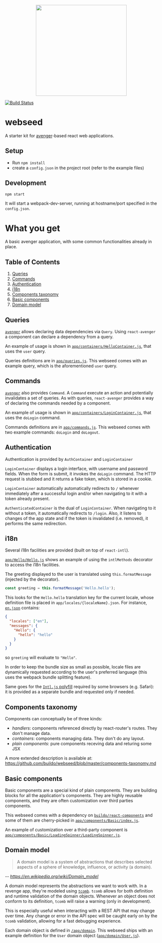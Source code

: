 <p align='center'>
  <img width='300' src='https://cloud.githubusercontent.com/assets/691940/14400225/44d78056-fdf5-11e5-9c83-f12ece2fae3a.jpg'>
</p>

[![Build Status](https://drone.our.buildo.io/api/badges/buildo/webseed/status.svg)](https://drone.our.buildo.io/buildo/webseed)

# webseed
A starter kit for [avenger](http://github.com/buildo/avenger)-based react web applications.

## Setup
- Run `npm install`
- create a `config.json` in the project root (refer to the example files)

## Development
```sh
npm start
```

It will start a webpack-dev-server, running at hostname/port specified in the `config.json`.

# What you get
A basic avenger application, with some common functionalities already in place.

## Table of Contents
1. [Queries](#queries)
2. [Commands](#commands)
3. [Authentication](#authentication)
4. [i18n](#i18n)
5. [Components taxonomy](#components-taxonomy)
6. [Basic components](#basic-components)
7. [Domain model](#domain-model)

## Queries
[`avenger`](https://github.com/buildo/avenger) allows declaring data dependencies via `Query`.
Using `react-avenger` a component can declare a dependency from a query.

An example of usage is shown in [`app/containers/HelloContainer.js`](https://github.com/buildo/webseed/blob/master/src/app/containers/HelloContainer.js), that uses the `user` query.

Queries definitions are in [`app/queries.js`](https://github.com/buildo/webseed/blob/master/src/app/queries.js). This webseed comes with an example query, which is the aforementioned `user` query.

## Commands
[`avenger`](https://github.com/buildo/avenger) also provides `Command`. A `Command` execute an action and potentially invalidates a set of queries. As with queries, `react-avenger` provides a way of declaring the commands needed by a component.

An example of usage is shown in [`app/containers/LoginContainer.js`](https://github.com/buildo/webseed/blob/master/src/app/containers/LoginContainer.js), that uses the `doLogin` command.

Commands definitions are in [`app/commands.js`](https://github.com/buildo/webseed/blob/master/src/app/commands.js). This webseed comes with two example commands: `doLogin` and `doLogout`.

## Authentication
Authentication is provided by `AuthContainer` and `LoginContainer`

`LoginContainer` displays a login interface, with username and password fields. When the form is submit, it invokes the `doLogin` command. The HTTP request is stubbed and it returns a fake token, which is stored in a cookie.

`LoginContainer` automatically automatically redirects to `/` whenever immediately after a successful login and/or when navigating to it with a token already present.

`AuthenticatedContainer` is the dual of `LoginContainer`. When navigating to it without a token, it automatically redirects to `/login`. Also, it listens to changes of the app state and if the token is invalidated (i.e. removed), it performs the same redirection.

## i18n
Several i18n facilities are provided (built on top of `react-intl`).

[`app/Hello/Hello.js`](https://github.com/buildo/webseed/blob/master/src/app/components/Hello/Hello.js) shows an example of using the `intlMethods` decorator to access the i18n facilities.

The greeting displayed to the user is translated using `this.formatMessage` (injected by the decorator).

```js
const greeting = this.formatMessage('Hello.hello');
```

This looks for the `Hello.hello` translation key for the current locale, whose definition file is placed in `app/locales/{localeName}.json`. For instance, [`en.json`](https://github.com/buildo/webseed/blob/master/src/app/locales/en.json) contains:

```json
{
  "locales": ["en"],
  "messages": {
    "Hello": {
      "hello": "hello"
    }
  }
}
```

so `greeting` will evaluate to `"Hello"`.

In order to keep the bundle size as small as possible, locale files are dynamically requested according to the user's preferred language (this uses the webpack bundle splitting feature).

Same goes for the [`Intl.js` polyfill](https://github.com/andyearnshaw/Intl.js/) required by some browsers (e.g. Safari): it is provided as a separate bundle and requested only if needed.

## Components taxonomy
Components can conceptually be of three kinds:

 - *handlers*: components referenced directly by react-router's routes. They don't manage data.
 - *containers*: components managing data. They don't do any layout.
 - *plain components*: pure components receving data and returing some JSX
 
A more extended description is available at: https://github.com/buildo/webseed/blob/master/components-taxonomy.md

## Basic components
Basic components are a special kind of plain components.
They are building blocks for all the application's components. They are highly reusable components, and they are often customization over third parties components.

This webseed comes with a dependency on [`buildo/react-components`](https://github.com/buildo/react-components) and some of them are cherry-picked in [`app/components/Basic/index.js`](https://github.com/buildo/webseed/blob/master/src/app/components/Basic/index.js).

An example of customization over a third-party component is [`app/components/Basic/LoadingSpinner/LoadingSpinner.js`](https://github.com/buildo/webseed/blob/master/src/app/components/Basic/LoadingSpinner/LoadingSpinner.js).

## Domain model
> A domain model is a system of abstractions that describes selected aspects of a sphere of knowledge, influence, or activity (a domain).

-- *https://en.wikipedia.org/wiki/Domain_model*

A domain model represents the abstractions we want to work with. In a revenge app, they're modeled using  [`tcomb`](https://github.com/gcanti/tcomb/).
`tcomb` allows for both definition and runtime validation of the domain objects. Whenever an object does not conform to its definition, `tcomb` will raise a warning (only in development).

This is especially useful when interacting with a REST API that may change over time. Any change or error in the API spec will be caught early on by the `tcomb` validation, allowing for a fast debugging experience.

Each domain object is defined in [`/app/domain`](https://github.com/buildo/revenge-webseed/tree/master/src/app/domain). This webseed ships with an example definition for the `User` domain object ([`app/domain/User.js`](https://github.com/buildo/revenge-webseed/tree/master/src/app/domain/User.js)).
